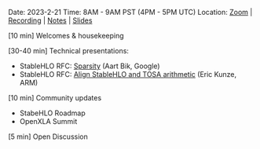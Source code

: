 Date: 2023-2-21 Time: 8AM - 9AM PST (4PM - 5PM UTC) Location: [Zoom](https://us02web.zoom.us/j/87557882524?pwd=QUJZQlZub0tRTk1CbCt4eFYzZ0lJUT09) | [Recording](https://youtu.be/6x5NSDg3VEI) | [Notes](https://github.com/openxla/community/blob/main/meetings/2023-2-21-community-meeting/NOTES.md) | [Slides](https://docs.google.com/presentation/d/1U6ZrfeOMVivSz-wzbfQciAVGTgxULKexoA7UWRbsLDA/)

[10 min] Welcomes & housekeeping

[30-40 min] Technical presentations:
- StableHLO RFC: [Sparsity](https://github.com/openxla/stablehlo/pull/1143) (Aart Bik, Google)
- StableHLO RFC: [Align StableHLO and TOSA arithmetic](https://github.com/openxla/stablehlo/pull/1149) (Eric Kunze, ARM)

[10 min] Community updates 
- StabeHLO Roadmap
- OpenXLA Summit

[5 min] Open Discussion
